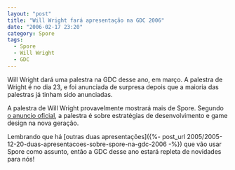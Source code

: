 ```yaml
---
layout: "post"
title: "Will Wright fará apresentação na GDC 2006"
date: "2006-02-17 23:20"
category: Spore
tags:
  - Spore
  - Will Wright
  - GDC
---
```


Will Wright dará uma palestra na GDC desse ano, em março. A palestra de Wright é no dia 23, e foi anunciada de surpresa depois que a maioria das palestras já tinham sido anunciadas.

A palestra de Will Wright provavelmente mostrará mais de Spore. Segundo [o anuncio oficial](http://www.gamasutra.com/php-bin/news_index.php?story=8145), a palestra é sobre estratégias de desenvolvimento e game design na nova geração.

Lembrando que há [outras duas apresentações]({%- post_url 2005/2005-12-20-duas-apresentacoes-sobre-spore-na-gdc-2006 -%}) que vão usar Spore como assunto, então a GDC desse ano estará repleta de novidades para nós!
